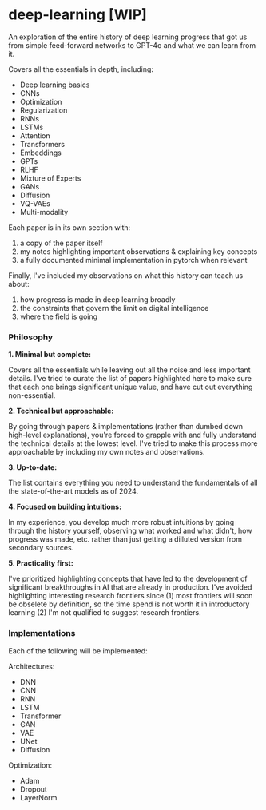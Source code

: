 # deep-learning [WIP]

An exploration of the entire history of deep learning progress that got us from simple feed-forward networks to GPT-4o and what we can learn from it.

Covers all the essentials in depth, including:

- Deep learning basics
- CNNs
- Optimization
- Regularization
- RNNs
- LSTMs
- Attention
- Transformers
- Embeddings
- GPTs
- RLHF
- Mixture of Experts
- GANs
- Diffusion
- VQ-VAEs
- Multi-modality

Each paper is in its own section with:

1. a copy of the paper itself
2. my notes highlighting important observations & explaining key concepts
3. a fully documented minimal implementation in pytorch when relevant

Finally, I've included my observations on what this history can teach us about:

1. how progress is made in deep learning broadly
2. the constraints that govern the limit on digital intelligence
3. where the field is going

### Philosophy

**1. Minimal but complete:**

Covers all the essentials while leaving out all the noise and less important details. I've tried to curate the list of papers highlighted here to make sure that each one brings significant unique value, and have cut out everything non-essential.

**2. Technical but approachable:**

By going through papers & implementations (rather than dumbed down high-level explanations), you're forced to grapple with and fully understand the technical details at the lowest level. I've tried to make this process more approachable by including my own notes and observations.

**3. Up-to-date:**

The list contains everything you need to understand the fundamentals of all the state-of-the-art models as of 2024.

**4. Focused on building intuitions:**

In my experience, you develop much more robust intuitions by going through the history yourself, observing what worked and what didn't, how progress was made, etc. rather than just getting a dilluted version from secondary sources.

**5. Practicality first:**

I've prioritized highlighting concepts that have led to the development of significant breakthroughs in AI that are already in production. I've avoided highlighting interesting research frontiers since (1) most frontiers will soon be obselete by definition, so the time spend is not worth it in introductory learning (2) I'm not qualified to suggest research frontiers.

### Implementations

Each of the following will be implemented:

Architectures:

- DNN
- CNN
- RNN
- LSTM
- Transformer
- GAN
- VAE
- UNet
- Diffusion

Optimization:

- Adam
- Dropout
- LayerNorm
